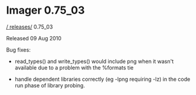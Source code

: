 # Imager 0.75_03

[ / ](..) [releases/](./) 0.75_03

Released 09 Aug 2010

Bug fixes:

- read_types() and write_types() would include png when it wasn't available due to a problem with the %formats tie

- handle dependent libraries correctly (eg -lpng requiring -lz) in the code run phase of library probing.